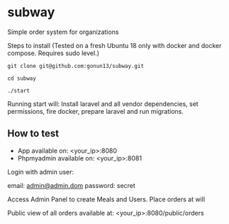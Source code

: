 # subway
Simple order system for organizations

Steps to install
(Tested on a fresh Ubuntu 18 only with docker and docker compose. Requires sudo level.)
```
git clone git@github.com:gonun13/subway.git

cd subway

./start
```

Running start will: 
Install laravel and all vendor dependencies, set permissions, fire docker, prepare laravel and run migrations.

## How to test

- App available on: <your_ip>:8080
- Phpmyadmin available on: <your_ip>:8081

Login with admin user:

email: admin@admin.dom
password: secret

Access Admin Panel to create Meals and Users. Place orders at will

Public view of all orders available at: <your_ip>:8080/public/orders
